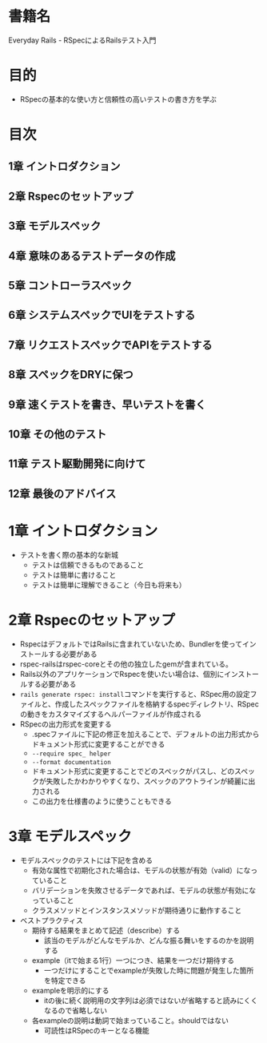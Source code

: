 # 書籍名
Everyday Rails - RSpecによるRailsテスト入門

# 目的
* RSpecの基本的な使い方と信頼性の高いテストの書き方を学ぶ

# 目次
## 1章 イントロダクション
## 2章 Rspecのセットアップ
## 3章 モデルスペック
## 4章 意味のあるテストデータの作成
## 5章 コントローラスペック
## 6章 システムスペックでUIをテストする
## 7章 リクエストスペックでAPIをテストする
## 8章 スペックをDRYに保つ
## 9章 速くテストを書き、早いテストを書く
## 10章 その他のテスト
## 11章 テスト駆動開発に向けて
## 12章 最後のアドバイス

# 1章 イントロダクション
* テストを書く際の基本的な新城
  * テストは信頼できるものであること
  * テストは簡単に書けること
  * テストは簡単に理解できること（今日も将来も）

# 2章 Rspecのセットアップ
* RspecはデフォルトではRailsに含まれていないため、Bundlerを使ってインストールする必要がある
* rspec-railsはrspec-coreとその他の独立したgemが含まれている。
* Rails以外のアプリケーションでRspecを使いたい場合は、個別にインストールする必要がある
* `rails generate rspec: install`コマンドを実行すると、RSpec用の設定ファイルと、作成したスペックファイルを格納するspecディレクトリ、RSpecの動きをカスタマイズするヘルパーファイルが作成される
* RSpecの出力形式を変更する
  * .specファイルに下記の修正を加えることで、デフォルトの出力形式からドキュメント形式に変更することができる
  * `--require spec_ helper`
  * `--format documentation`
  * ドキュメント形式に変更することでどのスペックがパスし、どのスペックが失敗したかわかりやすくなり、スペックのアウトラインが綺麗に出力される
  * この出力を仕様書のように使うこともできる

# 3章 モデルスペック
* モデルスペックのテストには下記を含める
  * 有効な属性で初期化された場合は、モデルの状態が有効（valid）になっていること
  * バリデーションを失敗させるデータであれば、モデルの状態が有効になっていること
  * クラスメソッドとインスタンスメソッドが期待通りに動作すること
* ベストプラクティス
  * 期待する結果をまとめて記述（describe）する
    * 該当のモデルがどんなモデルか、どんな振る舞いをするのかを説明する
  * example（itで始まる1行）一つにつき、結果を一つだけ期待する
    * 一つだけにすることでexampleが失敗した時に問題が発生した箇所を特定できる
  * exampleを明示的にする
    * itの後に続く説明用の文字列は必須ではないが省略すると読みにくくなるので省略しない
  * 各exampleの説明は動詞で始まっていること。shouldではない
    * 可読性はRSpecのキーとなる機能